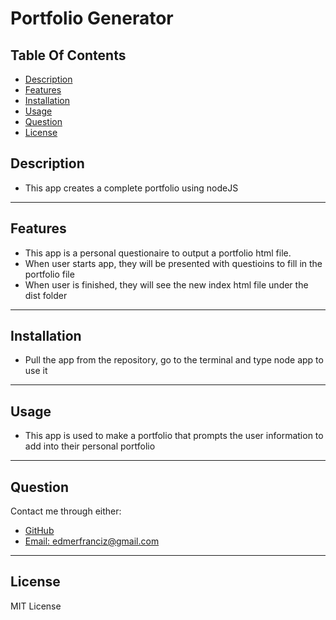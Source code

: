 # Portfolio Generator

## Table Of Contents
* [Description](#Description)
* [Features](#Features)
* [Installation](#Installation)
* [Usage](#Usage)
* [Question](#Question)
* [License](#license)

## Description
- This app creates a complete portfolio using nodeJS

---
## Features 
- This app is a personal questionaire to output a portfolio html file.
- When user starts app, they will be presented with questioins to fill in the portfolio file
- When user is finished, they will see the new index html file under the dist folder
---
## Installation
- Pull the app from the repository, go to the terminal and type node app to use it

---

## Usage

- This app is used to make a portfolio that prompts the user information to add into their personal portfolio
---

## Question

Contact me through either:
- [GitHub](https://github.com/edm1001)
- [Email: edmerfranciz@gmail.com](mailto:edmerfranciz@gmail.com)

---
## License
MIT License
